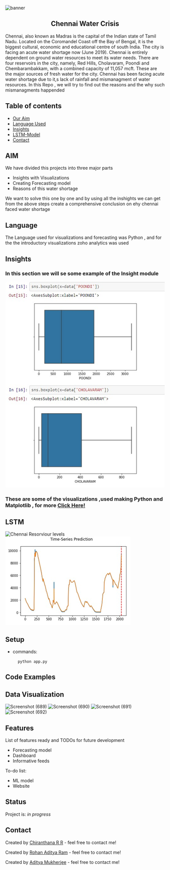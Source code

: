 ![banner](https://www.waterlogic.com/fileadmin/user_upload/US_Website/Blog/banner-resolving-to-reduce-water-scarcity.jpg)
<div align='center'>
  <h2>Chennai Water Crisis</h2>
  </div>
</div>
Chennai, also known as Madras is the capital of the Indian state of Tamil Nadu. Located on the Coromandel Coast off the Bay of Bengal, it is the biggest cultural, economic and educational centre of south India.
The city is facing an acute water shortage now (June 2019). Chennai is entirely dependent on ground water resources to meet its water needs. There are four reservoirs in the city, namely, Red Hills, Cholavaram, Poondi and Chembarambakkam, with a combined capacity of 11,057 mcft. These are the major sources of fresh water for the city.
Chennai has been facing acute water shortage due to it,s lack of rainfall and mismanagment of water resources.
In this Repo , we will try to find out the reasons and the why such mismanagments happended

## Table of contents
* [Our Aim](#AIM)
* [Language Used](#Language)
* [Insights](#Insights)
* [LSTM-Model](#LSTM)
* [Contact](#contact)


## AIM
We have divided this projects into three major parts
  * Insights with Visualizations
  * Creating Forecasting model 
  * Reasons of this water shortage

We want to solve this one by one and by using all the inshights we can get from the above steps create a comprehensive conclusion on ehy chennai faced water shortage


## Language
  The Language used for visualizations and forecasting was Python , and for the the introductory visualizations zoho analytics was used

## Insights
### In this section we will se some example of the Insight module
<p align="center">
  <img src='./Images/img1.jpg'>
</p>

### These are some of the visualizations ,used making Python and Matplotlib , for more [Click Here!](https://github.com/chiru30/DS-Hydro-project/blob/main/Insights/data%20insights-reservoir%20levels.ipynb)

## LSTM
![Chennai Resorviour levels]('./Images/img2.jpg) ![Chennai water levels](./Images/img3.jpg)


## Setup
* commands: <pre>
    <code>
        python app.py
    </code>
</pre>

## Code Examples

## Data Visualization

![Screenshot (689)](https://user-images.githubusercontent.com/80692896/137875093-51582287-af73-46e3-8312-10c6a696fff6.png)
![Screenshot (690)](https://user-images.githubusercontent.com/80692896/137875335-e29ca38b-63dd-49c0-aad2-479b069e474c.png)
![Screenshot (691)](https://user-images.githubusercontent.com/80692896/137875353-b514408a-edbf-4e7d-80fa-834c09edc02c.png)
![Screenshot (692)](https://user-images.githubusercontent.com/80692896/137875370-0cb1026c-841f-4e4c-9f0b-8b76a6c8ced1.png)


## Features
List of features ready and TODOs for future development
* Forecasting model
* Dashboard
* Informative feeds

To-do list:
* ML model
* Website

## Status
Project is: _in progress_


## Contact
Created by [Chiranthana R R](https://www.linkedin.com/in/chiranthana-r-r-232385200/) - feel free to contact me!

Created by [Rohan Aditya Ram](https://www.linkedin.com/in/rohan-aditya-9b4816215/) - feel free to contact me!

Created by [Aditya Mukherjee](https://www.linkedin.com/in/aditya-mukherjee-817a17190/) - feel free to contact me!
